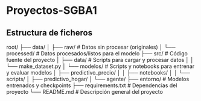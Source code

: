 # Proyectos-SGBA1

## Estructura de ficheros 

root/
├── data/
│   ├── raw/               # Datos sin procesar (originales)
│   └── processed/         # Datos procesados/listos para el modelo
├── src/                   # Código fuente del proyecto
│   ├── data/              # Scripts para cargar y procesar datos
│   │   └── make_dataset.py
│   └── modelos/           # Scripts y notebooks para entrenar y evaluar modelos
│       ├── predictivo_precio/
│       │   ├── notebooks/
│       │   └── scripts/
│       ├── predictivo_hogar/
│       └── agente/
├── entorno/               # Modelos entrenados y checkpoints
├── requirements.txt       # Dependencias del proyecto
└── README.md              # Descripción general del proyecto